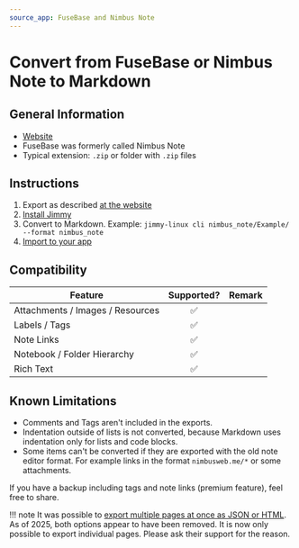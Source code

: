 ```yaml
---
source_app: FuseBase and Nimbus Note
---
```


# Convert from FuseBase or Nimbus Note to Markdown

## General Information

- [Website](https://nimbusweb.me/note/)
- FuseBase was formerly called Nimbus Note
- Typical extension: `.zip` or folder with `.zip` files

## Instructions

1. Export as described [at the website](https://nimbusweb.me/guides/settings/how-to-export-notes-to-html-or-pdf/)
2. [Install Jimmy](../index.md#installation)
3. Convert to Markdown. Example: `jimmy-linux cli nimbus_note/Example/ --format nimbus_note`
4. [Import to your app](../import_instructions.md)

## Compatibility

| Feature | Supported? | Remark |
| --- | :---: | --- |
| Attachments / Images / Resources | ✅ | |
| Labels / Tags | ✅ | |
| Note Links | ✅ | |
| Notebook / Folder Hierarchy | ✅ | |
| Rich Text | ✅ | |

## Known Limitations

- Comments and Tags aren't included in the exports.
- Indentation outside of lists is not converted, because Markdown uses indentation only for lists and code blocks.
- Some items can't be converted if they are exported with the old note editor format. For example links in the format `nimbusweb.me/*` or some attachments.

If you have a backup including tags and note links (premium feature), feel free to share.

!!! note
    It was possible to [export multiple pages at once as JSON or HTML](https://discourse.joplinapp.org/t/feature-request-nimbus-notes-import/5165/7). As of 2025, both options appear to have been removed. It is now only possible to export individual pages. Please ask their support for the reason.
